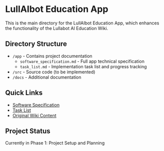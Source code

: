 # LullAIbot Education App

This is the main directory for the LullAIbot Education App, which enhances the functionality of the Lullabot AI Education Wiki.

## Directory Structure

- `/app` - Contains project documentation
  - `software_specification.md` - Full app technical specification
  - `task_list.md` - Implementation task list and progress tracking
- `/src` - Source code (to be implemented)
- `/docs` - Additional documentation

## Quick Links

- [Software Specification](app/software_specification.md)
- [Task List](app/task_list.md)
- [Original Wiki Content](../Education/Lullabot%20AI%20Education%20Wiki.md)

## Project Status

Currently in Phase 1: Project Setup and Planning 